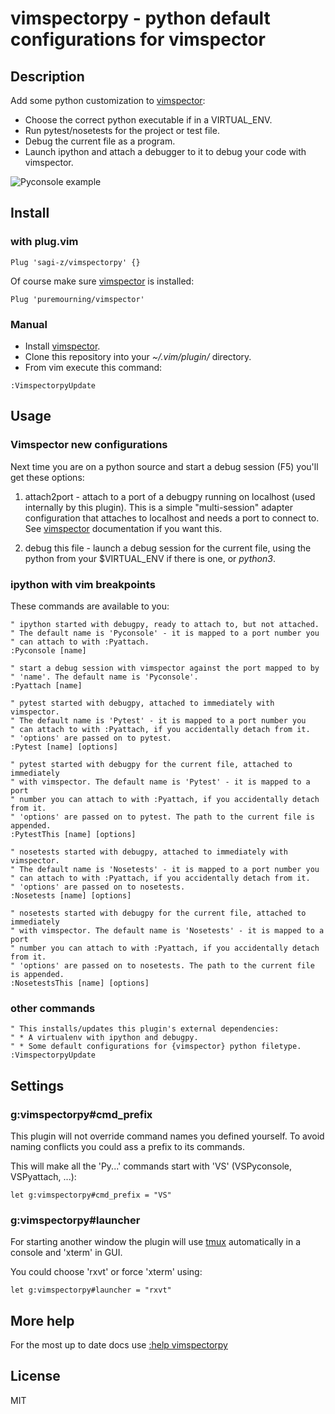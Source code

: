 # vimspectorpy - python default configurations for vimspector

## Description

Add some python customization to [vimspector]:

* Choose the correct python executable if in a VIRTUAL_ENV.
* Run pytest/nosetests for the project or test file.
* Debug the current file as a program.
* Launch ipython and attach a debugger to it to debug your code with vimspector.

![Pyconsole example](Pyconsole.gif "ipython console debug your code with vimspector")

## Install

### with plug.vim

`Plug 'sagi-z/vimspectorpy' {}`

Of course make sure [vimspector] is installed:

`Plug 'puremourning/vimspector'`

### Manual

* Install [vimspector].
* Clone this repository into your *~/.vim/plugin/* directory.
* From vim execute this command:

```vim
:VimspectorpyUpdate 
```

## Usage

### Vimspector new configurations

Next time you are on a python source and start a debug session (F5) you'll get
these options:

1. attach2port - attach to a port of a debugpy running on localhost (used
   internally by this plugin). This is a simple "multi-session" adapter
   configuration that attaches to localhost and needs a port to connect to.
   See [vimspector] documentation if you want this.

2. debug this file - launch a debug session for the current file, using the
   python from your $VIRTUAL_ENV if there is one, or *python3*.

### ipython with vim breakpoints

These commands are available to you:

```vim
" ipython started with debugpy, ready to attach to, but not attached.
" The default name is 'Pyconsole' - it is mapped to a port number you
" can attach to with :Pyattach.
:Pyconsole [name]

" start a debug session with vimspector against the port mapped to by
" 'name'. The default name is 'Pyconsole'.
:Pyattach [name]

" pytest started with debugpy, attached to immediately with vimspector.
" The default name is 'Pytest' - it is mapped to a port number you
" can attach to with :Pyattach, if you accidentally detach from it.
" 'options' are passed on to pytest.
:Pytest [name] [options]

" pytest started with debugpy for the current file, attached to immediately
" with vimspector. The default name is 'Pytest' - it is mapped to a port
" number you can attach to with :Pyattach, if you accidentally detach from it.
" 'options' are passed on to pytest. The path to the current file is appended.
:PytestThis [name] [options]

" nosetests started with debugpy, attached to immediately with vimspector.
" The default name is 'Nosetests' - it is mapped to a port number you
" can attach to with :Pyattach, if you accidentally detach from it.
" 'options' are passed on to nosetests.
:Nosetests [name] [options]

" nosetests started with debugpy for the current file, attached to immediately
" with vimspector. The default name is 'Nosetests' - it is mapped to a port
" number you can attach to with :Pyattach, if you accidentally detach from it.
" 'options' are passed on to nosetests. The path to the current file is appended.
:NosetestsThis [name] [options]
```

### other commands

```vim
" This installs/updates this plugin's external dependencies:
" * A virtualenv with ipython and debugpy.
" * Some default configurations for {vimspector} python filetype.
:VimspectorpyUpdate
```

## Settings

### g:vimspectorpy#cmd_prefix

This plugin will not override command names you defined yourself.  To avoid
naming conflicts you could ass a prefix to its commands.

This will make all the 'Py...' commands start with 'VS' (VSPyconsole,
VSPyattach, ...):

```vim
let g:vimspectorpy#cmd_prefix = "VS"
```

### g:vimspectorpy#launcher

For starting another window the plugin will use [tmux] automatically in a
console and 'xterm' in GUI.

You could choose 'rxvt' or force 'xterm' using:

```vim
let g:vimspectorpy#launcher = "rxvt"
```

## More help

For the most up to date docs use [:help vimspectorpy](doc/vimspectorpy.txt)

## License

MIT

[vimspector]: https://github.com/puremourning/vimspector
[tmux]:       https://github.com/tmux/tmux/wiki

